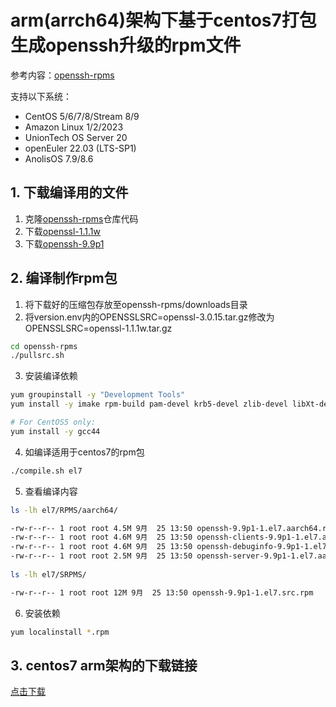 # arm(arrch64)架构下基于centos7打包生成openssh升级的rpm文件


参考内容：[openssh-rpms](https://github.com/boypt/openssh-rpms)

支持以下系统：

- CentOS 5/6/7/8/Stream 8/9
- Amazon Linux 1/2/2023
- UnionTech OS Server 20
- openEuler 22.03 (LTS-SP1)
- AnolisOS 7.9/8.6



## 1. 下载编译用的文件

1. 克隆[openssh-rpms](https://github.com/boypt/openssh-rpms.git)仓库代码
2. 下载[openssl-1.1.1w](https://github.com/openssl/openssl/releases/download/OpenSSL_1_1_1w/openssl-1.1.1w.tar.gz)
3. 下载[openssh-9.9p1](https://mirrors.aliyun.com/pub/OpenBSD/OpenSSH/portable/openssh-9.9p1.tar.gz)



## 2. 编译制作rpm包

1. 将下载好的压缩包存放至openssh-rpms/downloads目录
2. 将version.env内的OPENSSLSRC=openssl-3.0.15.tar.gz修改为OPENSSLSRC=openssl-1.1.1w.tar.gz

``` sh
cd openssh-rpms
./pullsrc.sh
```

3. 安装编译依赖

```sh
yum groupinstall -y "Development Tools"
yum install -y imake rpm-build pam-devel krb5-devel zlib-devel libXt-devel libX11-devel gtk2-devel perl perl-IPC-Cmd

# For CentOS5 only:
yum install -y gcc44
```

4. 如编译适用于centos7的rpm包

```sh
./compile.sh el7
```

5. 查看编译内容

```sh
ls -lh el7/RPMS/aarch64/

-rw-r--r-- 1 root root 4.5M 9月  25 13:50 openssh-9.9p1-1.el7.aarch64.rpm
-rw-r--r-- 1 root root 4.6M 9月  25 13:50 openssh-clients-9.9p1-1.el7.aarch64.rpm
-rw-r--r-- 1 root root 4.6M 9月  25 13:50 openssh-debuginfo-9.9p1-1.el7.aarch64.rpm
-rw-r--r-- 1 root root 2.5M 9月  25 13:50 openssh-server-9.9p1-1.el7.aarch64.rpm
 
ls -lh el7/SRPMS/

-rw-r--r-- 1 root root 12M 9月  25 13:50 openssh-9.9p1-1.el7.src.rpm
```

6. 安装依赖

```sh
yum localinstall *.rpm
```

## 3. centos7 arm架构的下载链接

[点击下载](./centos7-aarch64.zip)


